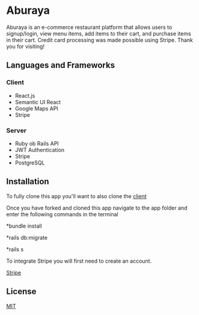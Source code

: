 # Aburaya

Aburaya is an e-commerce restaurant platform that allows users to signup/login, view menu items, add items to their cart, and purchase items in their cart. Credit card processing was made possible using Stripe. Thank you for visiting!

## Languages and Frameworks

### Client
* React.js 
* Semantic UI React
* Google Maps API
* Stripe 

### Server
* Ruby ob Rails API 
* JWT Authentication 
* Stripe 
* PostgreSQL

## Installation

To fully clone this app you'll want to also clone the [client](https://github.com/kendallstephens/Aburaya-Client)

Once you have forked and cloned this app navigate to the app folder and enter the following commands in the terminal

*bundle install

*rails db:migrate

*rails s

To integrate Stripe you will first need to create an account.


[Stripe](https://stripe.com/docs/development)

## License

[MIT](https://choosealicense.com/licenses/mit/)
